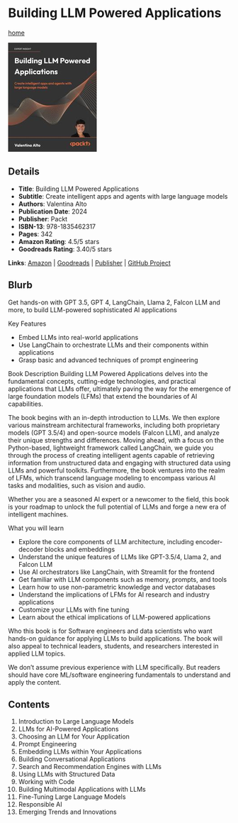 # Building LLM Powered Applications

[home](../)

![Cover Image](building-llm-powered-applications.jpeg)

## Details

* **Title**: Building LLM Powered Applications
* **Subtitle**: Create intelligent apps and agents with large language models
* **Authors**: Valentina Alto
* **Publication Date**: 2024
* **Publisher**: Packt
* **ISBN-13**: 978-1835462317
* **Pages**: 342
* **Amazon Rating**: 4.5/5 stars
* **Goodreads Rating**: 3.40/5 stars


**Links**: [Amazon](https://a.co/d/e6rt1da) |
[Goodreads](https://www.goodreads.com/book/show/201054993-building-llm-powered-applications) |
[Publisher](https://www.packtpub.com/en-au/product/building-llm-powered-applications-9781835462317) |
[GitHub Project](https://github.com/PacktPublishing/Building-LLM-Powered-Applications)

## Blurb

Get hands-on with GPT 3.5, GPT 4, LangChain, Llama 2, Falcon LLM and more, to build LLM-powered sophisticated AI applications

Key Features
* Embed LLMs into real-world applications
* Use LangChain to orchestrate LLMs and their components within applications
* Grasp basic and advanced techniques of prompt engineering

Book Description
Building LLM Powered Applications delves into the fundamental concepts, cutting-edge technologies, and practical applications that LLMs offer, ultimately paving the way for the emergence of large foundation models (LFMs) that extend the boundaries of AI capabilities.

The book begins with an in-depth introduction to LLMs. We then explore various mainstream architectural frameworks, including both proprietary models (GPT 3.5/4) and open-source models (Falcon LLM), and analyze their unique strengths and differences. Moving ahead, with a focus on the Python-based, lightweight framework called LangChain, we guide you through the process of creating intelligent agents capable of retrieving information from unstructured data and engaging with structured data using LLMs and powerful toolkits. Furthermore, the book ventures into the realm of LFMs, which transcend language modeling to encompass various AI tasks and modalities, such as vision and audio.

Whether you are a seasoned AI expert or a newcomer to the field, this book is your roadmap to unlock the full potential of LLMs and forge a new era of intelligent machines.

What you will learn
* Explore the core components of LLM architecture, including encoder-decoder blocks and embeddings
* Understand the unique features of LLMs like GPT-3.5/4, Llama 2, and Falcon LLM
* Use AI orchestrators like LangChain, with Streamlit for the frontend
* Get familiar with LLM components such as memory, prompts, and tools
* Learn how to use non-parametric knowledge and vector databases
* Understand the implications of LFMs for AI research and industry applications
* Customize your LLMs with fine tuning
* Learn about the ethical implications of LLM-powered applications

Who this book is for
Software engineers and data scientists who want hands-on guidance for applying LLMs to build applications. The book will also appeal to technical leaders, students, and researchers interested in applied LLM topics.

We don’t assume previous experience with LLM specifically. But readers should have core ML/software engineering fundamentals to understand and apply the content.

## Contents

1. Introduction to Large Language Models
2. LLMs for AI-Powered Applications
3. Choosing an LLM for Your Application
4. Prompt Engineering
5. Embedding LLMs within Your Applications
6. Building Conversational Applications
7. Search and Recommendation Engines with LLMs
8. Using LLMs with Structured Data
9. Working with Code
10. Building Multimodal Applications with LLMs
11. Fine-Tuning Large Language Models
12. Responsible AI
13. Emerging Trends and Innovations
